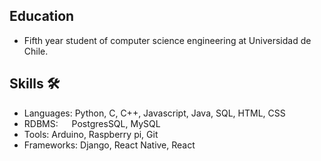 ## Education
* Fifth year student of computer science engineering at Universidad de Chile.


## Skills 🛠️
* Languages:  Python, C, C++, Javascript, Java, SQL, HTML, CSS
* RDBMS:    PostgresSQL, MySQL
* Tools:   Arduino, Raspberry pi, Git
* Frameworks: Django, React Native, React

